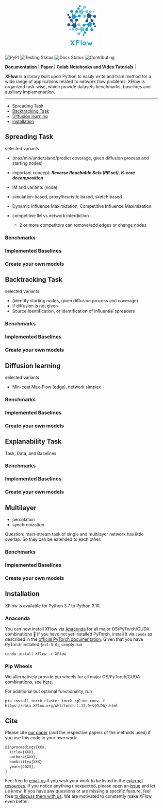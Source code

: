 
<p align="center">
  <img height="150" src="logo.jpg" />
</p>



![PyPI](https://badgen.net/badge/pypi/2.2.0/green?icon=pypi)
![Testing Status](https://badgen.net/badge/testing/passing/green?icon=github)
![Docs Status](https://badgen.net/badge/docs/passing/green?icon=)
![Contributing](https://badgen.net/badge/contributions/welcome/green?icon=github)

**[Documentation](https://pytorch-geometric.readthedocs.io)** | **[Paper](https://arxiv.org/abs/1903.02428)** | **[Colab Notebooks and Video Tutorials](https://pytorch-geometric.readthedocs.io/en/latest/get_started/colabs.html)** | 

**XFlow** is a library built upon Python to easily write and train method for a wide range of applications related to network flow problems. XFlow is organized task-wise, which provide datasets benchmarks, baselines and auxiliary implementation.

[comment]: <> (add icons https://css-tricks.com/adding-custom-github-badges-to-your-repo/)

--------------------------------------------------------------------------------

* [Spreading Task ](#tasks)
* [Backtracking Task](#benchmarks)
* [Diffusion learning](#implemented-baselines)
* [Installation](#installation)


## Spreading Task 

selected variants

- (max/min/understand/predict coverage, given diffusion process and starting nodes)
- important concept: ***Reverse Reachable Sets (RR set), K-core decomposition***
- IM and variants (node)
- simulation-based, proxy/heuristic based, sketch based
- Dynamic Influence Maximization, Competitive Influence Maximization
- competitive IM vs network interdiction
    - 2 or more competitors can remove/add edges or change nodes

    [](https://journals.aps.org/pre/pdf/10.1103/PhysRevE.105.044311)
    
### Benchmarks

### Implemented Baselines

### Create your own models
    


## Backtracking Task

selected variants

- (identify starting nodes, given diffusion process and coverage)
- If diffusion is not given
- Source Identification, or Identification of influential spreaders

### Benchmarks

### Implemented Baselines

### Create your own models




## Diffusion learning

selected variants

- Min-cost Max-Flow (edge), network simplex

### Benchmarks

### Implemented Baselines

### Create your own models




## Explanability Task

Task, Data, and Baselines

### Benchmarks

### Implemented Baselines

### Create your own models




## Multilayer

- percolation
- synchronization

Question: main-stream task of single and multilayer network has little overlap. So they can be extended to each other.

### Benchmarks

### Implemented Baselines

### Create your own models




## Installation

XFlow is available for Python 3.7 to Python 3.10.

### Anaconda

You can now install XFlow via [Anaconda](https://anaconda.org/XFlow/XFlow) for all major OS/PyTorch/CUDA combinations 🤗
If you have not yet installed PyTorch, install it via `conda` as described in the [official PyTorch documentation](https://pytorch.org/get-started/locally/).
Given that you have PyTorch installed (`>=1.8.0`), simply run

```
conda install XFlow -c XFlow
```

### Pip Wheels

We alternatively provide pip wheels for all major OS/PyTorch/CUDA combinations, see [here](https://data.XFlow.org/whl).


For additional but optional functionality, run

```
pip install torch_cluster torch_spline_conv -f https://data.XFlow.org/whl/torch-1.12.0+${CUDA}.html
```


## Cite

Please cite [our paper](https://arxiv.org/abs/1903.02428) (and the respective papers of the methods used) if you use this code in your own work:

```
@inproceedings{XXX,
  title={XXX},
  author={XXX},
  booktitle={XXX},
  year={2023},
}
```

Feel free to [email us](mailto:zchen@cse.msstate.edu) if you wish your work to be listed in the [external resources](XXX).
If you notice anything unexpected, please open an [issue](XXX) and let us know.
If you have any questions or are missing a specific feature, feel free [to discuss them with us](XXX).
We are motivated to constantly make XFlow even better.




